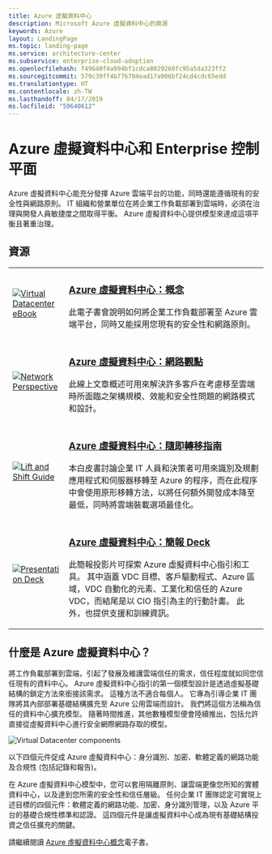 ```yaml
---
title: Azure 虛擬資料中心
description: Microsoft Azure 虛擬資料中心的資源
keywords: Azure
layout: LandingPage
ms.topic: landing-page
ms.service: architecture-center
ms.subservice: enterprise-cloud-adoption
ms.openlocfilehash: f49640f4a994bf1cdca8029260fc95a5da323ff2
ms.sourcegitcommit: 579c39ff4b776704ead17a006bf24cd4cdc65edd
ms.translationtype: HT
ms.contentlocale: zh-TW
ms.lasthandoff: 04/17/2019
ms.locfileid: "59640612"
---
```

# <a name="azure-virtual-datacenter-and-the-enterprise-control-plane"></a>Azure 虛擬資料中心和 Enterprise 控制平面

Azure 虛擬資料中心能充分發揮 Azure 雲端平台的功能，同時還能遵循現有的安全性與網路原則。 IT 組織和營業單位在將企業工作負載部署到雲端時，必須在治理與開發人員敏捷度之間取得平衡。 Azure 虛擬資料中心提供模型來達成這項平衡且著重治理。

## <a name="resources"></a>資源

<table>
<tr>
    <td style="width: 64px; vertical-align: middle;"><a href="https://aka.ms/VDC/Concepts"><img src="../_images/virtual-datacenter.svg" alt="Virtual Datacenter eBook" /></a></td>
    <td>
        <h3><a href="https://aka.ms/VDC/Concepts">Azure 虛擬資料中心：概念</a></h3>
        <p>此電子書會說明如何將企業工作負載部署至 Azure 雲端平台，同時又能採用您現有的安全性和網路原則。</p>
    </td>
</tr>
<tr>
    <td style="width: 64px; vertical-align: middle;"><a href="/azure/networking/networking-virtual-datacenter"><img src="./images/vdc-network.png" alt="Network Perspective" /></a></td>
    <td>
        <h3><a href="networking-virtual-datacenter.md">Azure 虛擬資料中心：網路觀點</a></h3>
        <p>此線上文章概述可用來解決許多客戶在考慮移至雲端時所面臨之架構規模、效能和安全性問題的網路模式和設計。</p>
    </td>
</tr>
<tr>
    <td style="width: 64px; vertical-align: middle;"><a href="https://aka.ms/VDC/Lift"><img src="./images/vdc-lift-and-shift.png" alt="Lift and Shift Guide" /></a></td>
    <td>
        <h3><a href="https://aka.ms/VDC/Lift">Azure 虛擬資料中心：隨即轉移指南</a></h3>
        <p>本白皮書討論企業 IT 人員和決策者可用來識別及規劃應用程式和伺服器移轉至 Azure 的程序，而在此程序中會使用原形移轉方法，以將任何額外開發成本降至最低，同時將雲端裝載選項最佳化。</p>
    </td>
</tr>
<tr>
    <td style="width: 64px; vertical-align: middle;"><a href="https://aka.ms/VDC/Deck"><img src="./images/vdc-deck.png" alt="Presentation Deck" /></a></td>
    <td>
        <h3><a href="https://aka.ms/VDC/Deck">Azure 虛擬資料中心：簡報 Deck</a></h3>
        <p>此簡報投影片可探索 Azure 虛擬資料中心指引和工具。 其中涵蓋 VDC 目標、客戶驅動程式、Azure 區域，VDC 自動化的元素、工業化和信任的 Azure VDC，而結尾是以 CIO 指引為主的行動計畫。 此外，也提供支援和訓練資訊。</p>
    </td>
</tr>
</table>

## <a name="what-is-the-azure-virtual-datacenter"></a>什麼是 Azure 虛擬資料中心？

將工作負載部署到雲端，引起了發展及維護雲端信任的需求，信任程度就如同您信任現有的資料中心。 Azure 虛擬資料中心指引的第一個模型設計是透過虛擬基礎結構的鎖定方法來銜接該需求。 這種方法不適合每個人。 它專為引導企業 IT 團隊將其內部部署基礎結構擴充至 Azure 公用雲端而設計。 我們將這個方法稱為信任的資料中心擴充模型。 隨著時間推進，其他數種模型便會陸續推出，包括允許直接從虛擬資料中心進行安全網際網路存取的模型。

<img src="./images/vdc-components.svg" alt="Virtual Datacenter components" style="max-width:700px;"/>

以下四個元件促成 Azure 虛擬資料中心：身分識別、加密、軟體定義的網路功能及合規性 (包括記錄和報告)。

在 Azure 虛擬資料中心模型中，您可以套用隔離原則、讓雲端更像您所知的實體資料中心，以及達到您所需的安全性和信任層級。 任何企業 IT 團隊認定可實現上述目標的四個元件：軟體定義的網路功能、加密、身分識別管理，以及 Azure 平台的基礎合規性標準和認證。 這四個元件是讓虛擬資料中心成為現有基礎結構投資之信任擴充的關鍵。

請繼續閱讀 <a href="https://aka.ms/VDC/eBook">Azure 虛擬資料中心概念</a>電子書。
